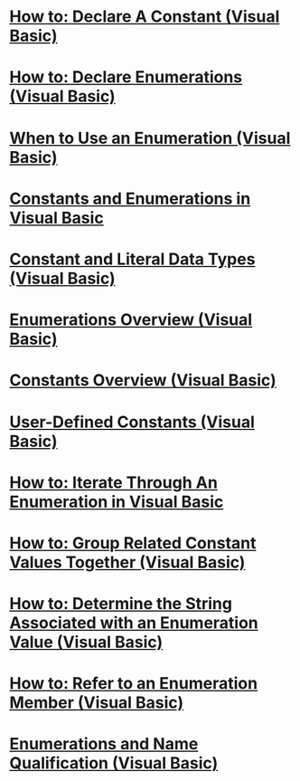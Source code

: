# [How to: Declare A Constant (Visual Basic)](how-to-declare-a-constant.md)
# [How to: Declare Enumerations (Visual Basic)](how-to-declare-enumerations.md)
# [When to Use an Enumeration (Visual Basic)](when-to-use-an-enumeration.md)
# [Constants and Enumerations in Visual Basic](index.md)
# [Constant and Literal Data Types (Visual Basic)](constant-and-literal-data-types.md)
# [Enumerations Overview (Visual Basic)](enumerations-overview.md)
# [Constants Overview (Visual Basic)](constants-overview.md)
# [User-Defined Constants (Visual Basic)](user-defined-constants.md)
# [How to: Iterate Through An Enumeration in Visual Basic](how-to-iterate-through-an-enumeration.md)
# [How to: Group Related Constant Values Together (Visual Basic)](how-to-group-related-constant-values-together.md)
# [How to: Determine the String Associated with an Enumeration Value (Visual Basic)](how-to-determine-the-string-associated-with-an-enumeration-value.md)
# [How to: Refer to an Enumeration Member (Visual Basic)](how-to-refer-to-an-enumeration-member.md)
# [Enumerations and Name Qualification (Visual Basic)](enumerations-and-name-qualification.md)

